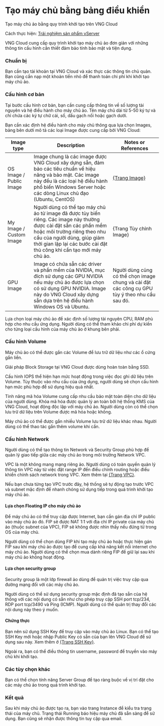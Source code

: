 # Tạo máy chủ bằng bảng điều khiển

Tạo máy chủ ảo bằng quy trình khởi tạo trên VNG Cloud

Cách thực hiện: [Trải nghiệm sản phẩm vServer](https://docs.vngcloud.vn/pages/viewpage.action?pageId=49647861)

VNG Cloud cung cấp quy trình khởi tạo máy chủ ảo đơn giản với những thông tin cấu hình cần thiết đảm bảo tính bảo mật và tiện dụng.

### **Chuẩn bị** <a href="#taomaychubangbangdieukhien-chuanbi" id="taomaychubangbangdieukhien-chuanbi"></a>

Bạn cần tạo tài khoản tại VNG Cloud và xác thực các thông tin chủ quản. Bạn cũng cần nạp một khoản tiền nhỏ để thanh toán chi phí khi khởi tạo máy chủ ảo.

### **Cấu hình cơ bản** <a href="#taomaychubangbangdieukhien-cauhinhcoban" id="taomaychubangbangdieukhien-cauhinhcoban"></a>

Tại bước cấu hình cơ bản, bạn cần cung cấp thông tin về số lượng tài nguyên và hệ điều hành cho máy chủ ảo. Tên máy chủ dài từ 5-50 ký tự và chỉ chứa các ký tự chữ cái, số, dấu gạch nối hoặc gạch dưới.

Bạn cần xác định hệ điều hành cho máy chủ thông qua lựa chọn Images, bảng bên dưới mô tả các loại Image được cung cấp bởi VNG Cloud:

| **Image type**          | **Description**                                                                                                                                                                                                                                           | **Notes or References**                                                                       |
| ----------------------- | --------------------------------------------------------------------------------------------------------------------------------------------------------------------------------------------------------------------------------------------------------- | --------------------------------------------------------------------------------------------- |
| OS Image / Public Image | Image chung là các image được VNG Cloud xây dựng sẵn, đảm bảo các tiêu chuẩn về hiệu năng và bảo mật. Các image này đều là các loại hệ điều hành phổ biến Windows Server hoặc các dòng Linux chủ đạo (Ubuntu, CentOS)                                     | [{Trang Image}](https://docs.vngcloud.vn/display/vServer/Image)                               |
| My Image / Custom Image | Người dùng có thể tạo máy chủ ảo từ image đã được tùy biến riêng. Các image này thường được cài đặt sẵn các phần mềm hoặc môi trường riêng theo nhu cầu của người dùng, giúp giảm thời gian lặp lại các bước cài đặt thủ công khi cần tạo mới máy chủ ảo. | {Trang Tùy chỉnh Image}                                                                       |
| GPU Image               | Image có chứa sẵn các driver và phần mềm của NVIDIA, mục đích sử dụng các GPU NVIDIA nếu máy chủ ảo được lựa chọn có sử dụng GPU NVIDIA. Image này do VNG Cloud xây dựng sẵn dựa trên hệ điều hành Windows OS và Ubuntu.                                  | Người dùng cũng có thể chọn image chung và cài đặt các công cụ GPU tùy ý theo nhu cầu sau đó. |

Lựa chọn loại máy chủ ảo để xác định số lượng tài nguyên CPU, RAM phù hợp cho nhu cầu ứng dụng. Người dùng có thể tham khảo chi phí dự kiến cho từng loại cấu hình của máy chủ ảo ở khung bên phải.

### **Cấu hình Volume** <a href="#taomaychubangbangdieukhien-cauhinhvolume" id="taomaychubangbangdieukhien-cauhinhvolume"></a>

Máy chủ ảo có thể được gắn các Volume để lưu trữ dữ liệu như các ổ cứng gắn liền.

Giải pháp Block Storage tại VNG Cloud được dùng hoàn toàn bằng SSD.

Cấu hình IOPS thể hiện hạn mức hoạt động trong việc đọc ghi dữ liệu trên Volume. Tùy thuộc vào nhu cầu của ứng dụng, người dùng sẽ chọn cấu hình hạn mức phù hợp để sử dụng hiệu quả nhất.

Tính năng mã hóa Volume cung cấp nhu cầu bảo mật toàn diện cho dữ liệu của người dùng. Khóa mã hóa được quản lý an toàn bởi hệ thống KMS của VNG Cloud, hoạt động độc lập với máy chủ ảo. Người dùng còn có thể chọn lưu trữ dữ liệu trên Volume được mã hóa hoặc không.

Máy chủ ảo có thể được gắn nhiều Volume lưu trữ dữ liệu khác nhau. Người dùng có thể thao tác gắn thêm volume khi cần.

### **Cấu hình Network** <a href="#taomaychubangbangdieukhien-cauhinhnetwork" id="taomaychubangbangdieukhien-cauhinhnetwork"></a>

Người dùng có thể tạo thông tin Network và Security Group phù hợp để quản lý giao tiếp giữa các máy chủ ảo trong môi trường Network VPC.

VPC là một không mang mạng riêng ảo. Người dùng có toàn quyền quản lý thông tin VPC này từ việc đặt range IP đến điều chỉnh routing hoặc điều khiển chính sách network trong VPC. Xem thêm tại [{Trang VPC}](https://docs.vngcloud.vn/pages/viewpage.action?pageId=49648039).

Nếu bạn chưa từng tạo VPC trước đây, hệ thống sẽ tự động tạo trước VPC và subnet mặc định để nhanh chóng sử dụng tiếp trong quá trình khởi tạo máy chủ ảo.

#### Lựa chọn Floating IP cho máy chủ ảo <a href="#taomaychubangbangdieukhien-luachonfloatingipchomaychuao" id="taomaychubangbangdieukhien-luachonfloatingipchomaychuao"></a>

Để máy chủ ảo có thể truy cập được Internet, bạn cần gán địa chỉ IP public vào máy chủ ảo đó. FIP sẽ được NAT 1:1 với địa chỉ IP private của máy chủ ảo (thuộc subnet của VPC), FIP sẽ không được nhìn thấy nếu đứng từ trong OS của máy chủ.

Người dùng có thể chọn dùng FIP khi tạo máy chủ ảo hoặc thực hiện gán FIP sau khi máy chủ ảo được tạo để cung cấp khả năng kết nối internet cho máy chủ ảo. Người dùng có thể chọn mua dành riêng FIP để giữ lại sau khi máy chủ ảo không hoạt động.

#### Lựa chọn security group <a href="#taomaychubangbangdieukhien-luachonsecuritygroup" id="taomaychubangbangdieukhien-luachonsecuritygroup"></a>

Security group là một lớp firewall ảo dùng để quản trị việc truy cập qua đường mạng đối với các máy chủ ảo.

Người dùng có thể sử dụng security group mặc định đã tạo sẵn của hệ thống với các nội dung có sẵn như cho phép truy cập SSH port tcp/234, RDP port tcp/3490 và Ping (ICMP). Người dùng có thể quản trị thay đổi các nội dung này theo ý muốn.

#### Chứng thực <a href="#taomaychubangbangdieukhien-chungthuc" id="taomaychubangbangdieukhien-chungthuc"></a>

Bạn nên sử dụng SSH Key để truy cập vào máy chủ ảo Linux. Bạn có thể tạo SSH Key mới hoặc nhập Public Key có sẵn của bạn lên VNG Cloud để sử dụng sau này. Xem thêm ở [{Trang SSH Key}](https://docs.vngcloud.vn/pages/viewpage.action?pageId=49647901).

Ngoài ra, bạn có thể điều thông tin username, password để truyền vào máy chủ khi khởi tạo.

### **Các tùy chọn khác** <a href="#taomaychubangbangdieukhien-cactuychonkhac" id="taomaychubangbangdieukhien-cactuychonkhac"></a>

Bạn có thể chọn tính năng Server Group để tạo ràng buộc về vị trí đặt cho các máy chủ ảo trong quá trình khởi tạo.

### **Kết quả** <a href="#taomaychubangbangdieukhien-ketqua" id="taomaychubangbangdieukhien-ketqua"></a>

Sau khi máy chủ ảo được tạo ra, bạn vào trang Instance để kiểu tra trạng thái của máy chủ. Trạng thái Running báo hiệu máy chủ đã sẵn sàng để sử dụng. Bạn cũng sẽ nhận được thông tin tuy cập qua email.
